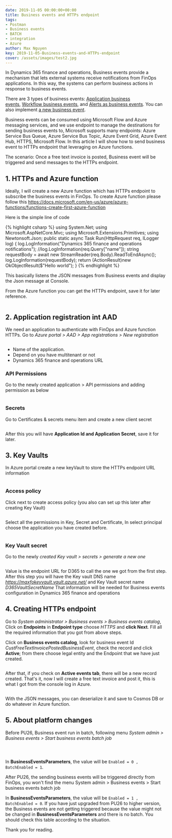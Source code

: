 ```yaml
---
date: 2019-11-05 00:00:00+00:00
title: Business events and HTTPs endpoint
tags:
- Postman
- Business events
- BATCH
- integration
- Azure
author: Max Nguyen
key: 2019-11-05-Business-events-and-HTTPs-endpoint
cover: /assets/images/test2.jpg
---
```


In Dynamics 365 finance and operations, Business events provide a mechanism that lets external systems receive notifications from FinOps applications. In this way, the systems can perform business actions in response to business events.

There are 3 types of business events: [Application business events](https://docs.microsoft.com/en-us/dynamics365/fin-ops-core/dev-itpro/business-events/app-business-events), [Workflow business events](https://docs.microsoft.com/en-us/dynamics365/fin-ops-core/dev-itpro/business-events/business-events-workflow), and [Alerts as business events](https://docs.microsoft.com/en-us/dynamics365/fin-ops-core/dev-itpro/business-events/alerts-business-events). You can also implement [a new business event](https://docs.microsoft.com/en-us/dynamics365/fin-ops-core/dev-itpro/business-events/business-events-dev-doc).

Business events can be consumed using Microsoft Flow and Azure messaging services, and we use endpoint to manage the destinations for sending business events to, Microsoft supports many endpoints: Azure Service Bus Queue, Azure Service Bus Topic, Azure Event Grid, Azure Event Hub, HTTPS, Microsoft Flow.
In this article I will show how to send business event to HTTPs endpoint that leveraging on Azure functions.

The scenario: Once a free text invoice is posted, Business event will be triggered and send messages to the HTTPs endpoint.

## 1. HTTPs and Azure function

Ideally, I will create a new Azure function which has HTTPs endpoint to subscribe the business events in FinOps.
To create Azure function please follow this https://docs.microsoft.com/en-us/azure/azure-functions/functions-create-first-azure-function

Here is the simple line of code

{% highlight csharp %}
using System.Net;
using Microsoft.AspNetCore.Mvc;
using Microsoft.Extensions.Primitives;
using Newtonsoft.Json;
public static async Task<IActionResult> Run(HttpRequest req, ILogger log)
{
log.LogInformation("Dynamics 365 finance and operations notifications");
//log.LogInformation(req.Query["name"]);
string requestBody = await new StreamReader(req.Body).ReadToEndAsync();
log.LogInformation(requestBody);
return (ActionResult)new OkObjectResult($"Hello world");
}
{% endhighlight %}

This basically listens the JSON messages from Business events and display the Json message at Console.

From the Azure function you can get the HTTPs endpoint, save it for later reference.

<figure class='center'>
  <a href="{{site.url}}/assets/imagesposts/2019-11-05-Business-events-and-HTTPs-endpoint_1.png"><img src="{{site.url}}/assets/imagesposts/2019-11-05-Business-events-and-HTTPs-endpoint_1.png" alt=""></a>
</figure>

## 2. Application registration int AAD

We need an application to authenticate with FinOps and Azure function HTTPs. 
Go to *Azure portal > AAD > App registrations > New registration*

<figure class='center'>
  <a href="{{site.url}}/assets/imagesposts/2019-11-05-Business-events-and-HTTPs-endpoint_2.png"><img src="{{site.url}}/assets/imagesposts/2019-11-05-Business-events-and-HTTPs-endpoint_2.png" alt=""></a>
</figure>

  * Name of the application.
  * Depend on you have multitenant or not
  * Dynamics 365 finance and operations URL

### API Permissions

Go to the newly created application > API permissions and adding permission as below
<figure class='center'>
  <a href="{{site.url}}/assets/imagesposts/2019-11-05-Business-events-and-HTTPs-endpoint_3.png"><img src="{{site.url}}/assets/imagesposts/2019-11-05-Business-events-and-HTTPs-endpoint_3.png" alt=""></a>
</figure>

### Secrets

Go to Certificates & secrets menu item and create a new client secret

<figure class='center'>
  <a href="{{site.url}}/assets/imagesposts/2019-11-05-Business-events-and-HTTPs-endpoint_4.png"><img src="{{site.url}}/assets/imagesposts/2019-11-05-Business-events-and-HTTPs-endpoint_4.png" alt=""></a>
</figure>

After this you will have **Application Id and Application Secret**, save it for later.

## 3. Key Vaults

In Azure portal create a new keyVault to store the HTTPs endpoint URL information

<figure class='center'>
  <a href="{{site.url}}/assets/imagesposts/2019-11-05-Business-events-and-HTTPs-endpoint_5.png"><img src="{{site.url}}/assets/imagesposts/2019-11-05-Business-events-and-HTTPs-endpoint_5.png" alt=""></a>
</figure>

### Access policy

Click next to create access policy (you also can set up this later after creating Key Vault)

<figure class='center'>
  <a href="{{site.url}}/assets/imagesposts/2019-11-05-Business-events-and-HTTPs-endpoint_6.png"><img src="{{site.url}}/assets/imagesposts/2019-11-05-Business-events-and-HTTPs-endpoint_6.png" alt=""></a>
</figure>

Select all the permissions in Key, Secret and Certificate, In select principal choose the application you have created before.

<figure class='center'>
  <a href="{{site.url}}/assets/imagesposts/2019-11-05-Business-events-and-HTTPs-endpoint_7.png"><img src="{{site.url}}/assets/imagesposts/2019-11-05-Business-events-and-HTTPs-endpoint_7.png" alt=""></a>
</figure>

### Key Vault secret

Go to the newly *created Key vault > secrets > generate a new one*

<figure class='center'>
  <a href="{{site.url}}/assets/imagesposts/2019-11-05-Business-events-and-HTTPs-endpoint_8.png"><img src="{{site.url}}/assets/imagesposts/2019-11-05-Business-events-and-HTTPs-endpoint_8.png" alt=""></a>
</figure>

Value is the endpoint URL for D365 to call the one we got from the first step.
After this step you will have the Key vault DNS name *https://maxfokeyvault.vault.azure.net/* and Key Vault secret name *D365VaultSecretName*
That information will be needed for Business events configuration in Dynamics 365 finance and operations 

## 4. Creating HTTPs endpoint

Go to *System administrator > Business events > Business events catalog*, Click on **Endpoints** in **Endpoint type** choose *HTTPS* and **click Next**. Fill all the required information that you got from above steps.

Click on **Business events catalog**, look for business event Id *CustFreeTextInvoicePostedBusinessEvent*, check the record and click **Active**; from there choose legal entity and the Endpoint that we have just created.

<figure class='center'>
  <a href="{{site.url}}/assets/imagesposts/2019-11-05-Business-events-and-HTTPs-endpoint_9.png"><img src="{{site.url}}/assets/imagesposts/2019-11-05-Business-events-and-HTTPs-endpoint_9.png" alt=""></a>
</figure>

After that, if you check on **Active events tab**, there will be a new record created.
That's it, now I will create a free text invoice and post it, this is what I got from the console log in Azure.

<figure class='center'>
  <a href="{{site.url}}/assets/imagesposts/2019-11-05-Business-events-and-HTTPs-endpoint_10.png"><img src="{{site.url}}/assets/imagesposts/2019-11-05-Business-events-and-HTTPs-endpoint_10.png" alt=""></a>
</figure>

With the JSON messages, you can deserialize it and save to Cosmos DB or do whatever in Azure function.

## 5. About platform changes

Before PU26, Business event run in batch, following menu *System admin > Business events > Start business events batch job*

<figure class='center'>
  <a href="{{site.url}}/assets/imagesposts/2019-11-05-Business-events-and-HTTPs-endpoint_11.png"><img src="{{site.url}}/assets/imagesposts/2019-11-05-Business-events-and-HTTPs-endpoint_11.png" alt=""></a>
</figure>

<figure class='center'>
  <a href="{{site.url}}/assets/imagesposts/2019-11-05-Business-events-and-HTTPs-endpoint_12.png"><img src="{{site.url}}/assets/imagesposts/2019-11-05-Business-events-and-HTTPs-endpoint_12.png" alt=""></a>
</figure>

<figure class='center'>
  <a href="{{site.url}}/assets/imagesposts/2019-11-05-Business-events-and-HTTPs-endpoint_13.png"><img src="{{site.url}}/assets/imagesposts/2019-11-05-Business-events-and-HTTPs-endpoint_13.png" alt=""></a>
</figure>

In **BusinessEventsParameters**, the value will be ```Enabled = 0 , BatchEnabled = 1```. 

After PU26, the sending business events will be triggered directly from FinOps, you won't find the menu System admin > Business events > Start business events batch job

In **BusinessEventsParameters**, the value will be ```Enabled = 1 , BatchEnabled = 0```.
If you have just upgraded from PU26 to higher version, the Business events are not getting triggered because the value might not be changed in **BusinessEventsParameters** and there is no batch. You should check this table according to the situation.

Thank you for reading.
